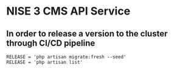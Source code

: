 # NISE 3 CMS API Service 

## In order to release a version to the cluster through CI/CD pipeline
```shell
RELEASE = 'php artisan migrate:fresh --seed'
RELEASE = 'php artisan list'
```
